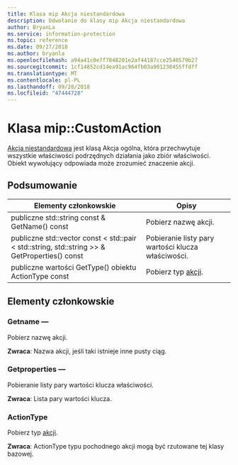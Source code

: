 ```yaml
---
title: Klasa mip Akcja niestandardowa
description: Odwołanie do klasy mip Akcja niestandardowa
author: BryanLa
ms.service: information-protection
ms.topic: reference
ms.date: 09/27/2018
ms.author: bryanla
ms.openlocfilehash: a94a41c0e7f7848201e2af44187cce2540579b27
ms.sourcegitcommit: 1cf14852cd14ea91ac964fb03a901238455ffdff
ms.translationtype: MT
ms.contentlocale: pl-PL
ms.lasthandoff: 09/28/2018
ms.locfileid: "47444728"
---
```

# <a name="class-mipcustomaction"></a>Klasa mip::CustomAction 
[Akcja niestandardowa](class_mip_customaction.md) jest klasą Akcja ogólna, która przechwytuje wszystkie właściwości podrzędnych działania jako zbiór właściwości. Obiekt wywołujący odpowiada może zrozumieć znaczenie akcji.
  
## <a name="summary"></a>Podsumowanie
 Elementy członkowskie                        | Opisy                                
--------------------------------|---------------------------------------------
 publiczne std::string const & GetName() const  |  Pobierz nazwę akcji.
publiczne std::vector const < std::pair < std::string, std::string >> & GetProperties() const  |  Pobieranie listy pary wartości klucza właściwości.
 publiczne wartości GetType() obiektu ActionType const  |  Pobierz typ [akcji](class_mip_action.md).
  
## <a name="members"></a>Elementy członkowskie
  
### <a name="getname"></a>Getname —
Pobierz nazwę akcji.

  
**Zwraca**: Nazwa akcji, jeśli taki istnieje inne pusty ciąg.
  
### <a name="getproperties"></a>Getproperties —
Pobieranie listy pary wartości klucza właściwości.

  
**Zwraca**: Lista pary wartości klucza.
  
### <a name="actiontype"></a>ActionType
Pobierz typ [akcji](class_mip_action.md).

  
**Zwraca**: ActionType typu pochodnego akcji mogą być rzutowane tej klasy bazowej.